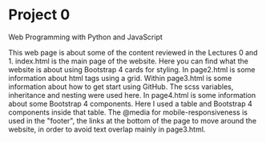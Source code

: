 # Project 0

Web Programming with Python and JavaScript

This web page is about some of the content reviewed in the Lectures 0 and 1. index.html is the main page of the website. Here you can find what the website is about using Bootstrap 4 cards for styling. In page2.html is some information about html tags using a grid. Within page3.html is some information about how to get start using GitHub. The scss variables, inheritance and nesting were used here. In page4.html is some information about some Bootstrap 4 components. Here I used a table and Bootstrap 4 components inside that table. The @media for mobile-responsiveness is used in the "footer", the links at the bottom of the page to move around the website, in order to avoid text overlap mainly in page3.html. 